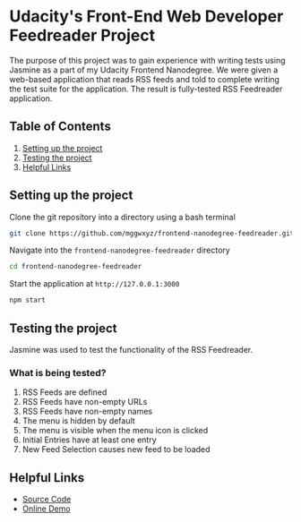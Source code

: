 # Udacity's Front-End Web Developer Feedreader Project
The purpose of this project was to gain experience with writing tests using Jasmine as a part of my Udacity Frontend Nanodegree. We were given a web-based application that reads RSS feeds and told to complete writing the test suite for the application. The result is fully-tested RSS Feedreader application.

## Table of Contents
1. [Setting up the project](#setting-up-the-project)
1. [Testing the project](#testing-the-project)
1. [Helpful Links](#helpful-links)

## Setting up the project
Clone the git repository into a directory using a bash terminal

```bash
git clone https://github.com/mggwxyz/frontend-nanodegree-feedreader.git
````
Navigate into the `frontend-nanodegree-feedreader` directory

```bash
cd frontend-nanodegree-feedreader
```
Start the application at `http://127.0.0.1:3000`
    
```bash
npm start
```

## Testing the project

Jasmine was used to test the functionality of the RSS Feedreader.

### What is being tested?

1. RSS Feeds are defined
1. RSS Feeds have non-empty URLs
1. RSS Feeds have non-empty names
1. The menu is hidden by default
1. The menu is visible when the menu icon is clicked
1. Initial Entries have at least one entry
1. New Feed Selection causes new feed to be loaded

## Helpful Links
* [Source Code](https://github.com/mggwxyz/frontend-nanodegree-feedreader)
* [Online Demo](https://mggwxyz.github.io/frontend-nanodegree-feedreader)
